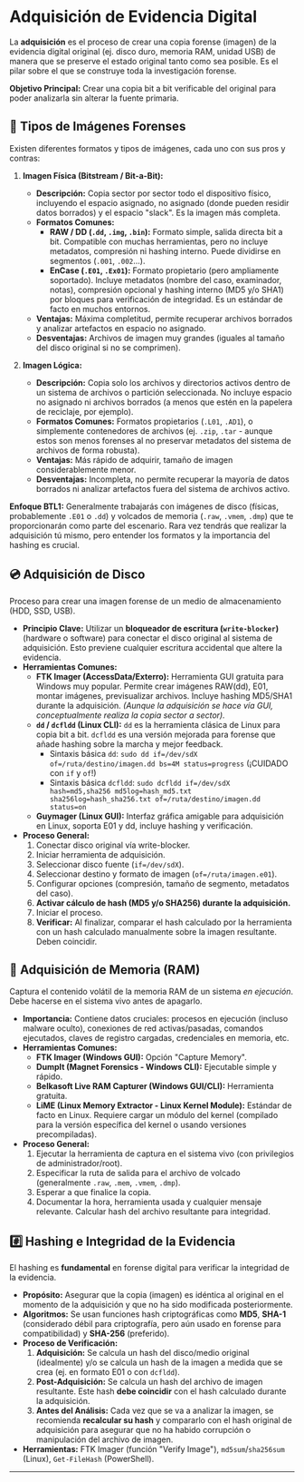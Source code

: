 # Adquisición de Evidencia Digital

La **adquisición** es el proceso de crear una copia forense (imagen) de la evidencia digital original (ej. disco duro, memoria RAM, unidad USB) de manera que se preserve el estado original tanto como sea posible. Es el pilar sobre el que se construye toda la investigación forense.

**Objetivo Principal:** Crear una copia bit a bit verificable del original para poder analizarla sin alterar la fuente primaria.

## 🧱 Tipos de Imágenes Forenses

Existen diferentes formatos y tipos de imágenes, cada uno con sus pros y contras:

1.  **Imagen Física (Bitstream / Bit-a-Bit):**
    * **Descripción:** Copia sector por sector todo el dispositivo físico, incluyendo el espacio asignado, no asignado (donde pueden residir datos borrados) y el espacio "slack". Es la imagen más completa.
    * **Formatos Comunes:**
        * **RAW / DD (`.dd`, `.img`, `.bin`):** Formato simple, salida directa bit a bit. Compatible con muchas herramientas, pero no incluye metadatos, compresión ni hashing interno. Puede dividirse en segmentos (`.001`, `.002`...).
        * **EnCase (`.E01`, `.Ex01`):** Formato propietario (pero ampliamente soportado). Incluye metadatos (nombre del caso, examinador, notas), compresión opcional y hashing interno (MD5 y/o SHA1) por bloques para verificación de integridad. Es un estándar de facto en muchos entornos.
    * **Ventajas:** Máxima completitud, permite recuperar archivos borrados y analizar artefactos en espacio no asignado.
    * **Desventajas:** Archivos de imagen muy grandes (iguales al tamaño del disco original si no se comprimen).

2.  **Imagen Lógica:**
    * **Descripción:** Copia solo los archivos y directorios activos dentro de un sistema de archivos o partición seleccionada. No incluye espacio no asignado ni archivos borrados (a menos que estén en la papelera de reciclaje, por ejemplo).
    * **Formatos Comunes:** Formatos propietarios (`.L01`, `.AD1`), o simplemente contenedores de archivos (ej. `.zip`, `.tar` - aunque estos son menos forenses al no preservar metadatos del sistema de archivos de forma robusta).
    * **Ventajas:** Más rápido de adquirir, tamaño de imagen considerablemente menor.
    * **Desventajas:** Incompleta, no permite recuperar la mayoría de datos borrados ni analizar artefactos fuera del sistema de archivos activo.

**Enfoque BTL1:** Generalmente trabajarás con imágenes de disco (físicas, probablemente `.E01` o `.dd`) y volcados de memoria (`.raw`, `.vmem`, `.dmp`) que te proporcionarán como parte del escenario. Rara vez tendrás que realizar la adquisición tú mismo, pero entender los formatos y la importancia del hashing es crucial.

## 💿 Adquisición de Disco

Proceso para crear una imagen forense de un medio de almacenamiento (HDD, SSD, USB).

* **Principio Clave:** Utilizar un **bloqueador de escritura (`write-blocker`)** (hardware o software) para conectar el disco original al sistema de adquisición. Esto previene cualquier escritura accidental que altere la evidencia.
* **Herramientas Comunes:**
    * **FTK Imager (AccessData/Exterro):** Herramienta GUI gratuita para Windows muy popular. Permite crear imágenes RAW(dd), E01, montar imágenes, previsualizar archivos. Incluye hashing MD5/SHA1 durante la adquisición. *(Aunque la adquisición se hace vía GUI, conceptualmente realiza la copia sector a sector).*
    * **`dd` / `dcfldd` (Linux CLI):** `dd` es la herramienta clásica de Linux para copia bit a bit. `dcfldd` es una versión mejorada para forense que añade hashing sobre la marcha y mejor feedback.
        * Sintaxis básica `dd`: `sudo dd if=/dev/sdX of=/ruta/destino/imagen.dd bs=4M status=progress` (¡CUIDADO con `if` y `of`!)
        * Sintaxis básica `dcfldd`: `sudo dcfldd if=/dev/sdX hash=md5,sha256 md5log=hash_md5.txt sha256log=hash_sha256.txt of=/ruta/destino/imagen.dd status=on`
    * **Guymager (Linux GUI):** Interfaz gráfica amigable para adquisición en Linux, soporta E01 y dd, incluye hashing y verificación.
* **Proceso General:**
    1.  Conectar disco original vía write-blocker.
    2.  Iniciar herramienta de adquisición.
    3.  Seleccionar disco fuente (`if=/dev/sdX`).
    4.  Seleccionar destino y formato de imagen (`of=/ruta/imagen.e01`).
    5.  Configurar opciones (compresión, tamaño de segmento, metadatos del caso).
    6.  **Activar cálculo de hash (MD5 y/o SHA256) durante la adquisición.**
    7.  Iniciar el proceso.
    8.  **Verificar:** Al finalizar, comparar el hash calculado por la herramienta con un hash calculado manualmente sobre la imagen resultante. Deben coincidir.

## 🧠 Adquisición de Memoria (RAM)

Captura el contenido volátil de la memoria RAM de un sistema *en ejecución*. Debe hacerse en el sistema vivo antes de apagarlo.

* **Importancia:** Contiene datos cruciales: procesos en ejecución (incluso malware oculto), conexiones de red activas/pasadas, comandos ejecutados, claves de registro cargadas, credenciales en memoria, etc.
* **Herramientas Comunes:**
    * **FTK Imager (Windows GUI):** Opción "Capture Memory".
    * **DumpIt (Magnet Forensics - Windows CLI):** Ejecutable simple y rápido.
    * **Belkasoft Live RAM Capturer (Windows GUI/CLI):** Herramienta gratuita.
    * **LiME (Linux Memory Extractor - Linux Kernel Module):** Estándar de facto en Linux. Requiere cargar un módulo del kernel (compilado para la versión específica del kernel o usando versiones precompiladas).
* **Proceso General:**
    1.  Ejecutar la herramienta de captura en el sistema vivo (con privilegios de administrador/root).
    2.  Especificar la ruta de salida para el archivo de volcado (generalmente `.raw`, `.mem`, `.vmem`, `.dmp`).
    3.  Esperar a que finalice la copia.
    4.  Documentar la hora, herramienta usada y cualquier mensaje relevante. Calcular hash del archivo resultante para integridad.

## #️⃣ Hashing e Integridad de la Evidencia

El hashing es **fundamental** en forense digital para verificar la integridad de la evidencia.

* **Propósito:** Asegurar que la copia (imagen) es idéntica al original en el momento de la adquisición y que no ha sido modificada posteriormente.
* **Algoritmos:** Se usan funciones hash criptográficas como **MD5**, **SHA-1** (considerado débil para criptografía, pero aún usado en forense para compatibilidad) y **SHA-256** (preferido).
* **Proceso de Verificación:**
    1.  **Adquisición:** Se calcula un hash del disco/medio original (idealmente) y/o se calcula un hash de la imagen a medida que se crea (ej. en formato E01 o con `dcfldd`).
    2.  **Post-Adquisición:** Se calcula un hash del archivo de imagen resultante. Este hash **debe coincidir** con el hash calculado durante la adquisición.
    3.  **Antes del Análisis:** Cada vez que se va a analizar la imagen, se recomienda **recalcular su hash** y compararlo con el hash original de adquisición para asegurar que no ha habido corrupción o manipulación del archivo de imagen.
* **Herramientas:** FTK Imager (función "Verify Image"), `md5sum`/`sha256sum` (Linux), `Get-FileHash` (PowerShell).

---
